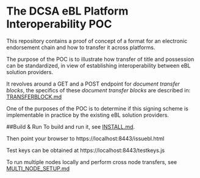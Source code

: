 The DCSA eBL Platform Interoperability POC
==========================================

This repository contains a proof of concept of a format for an electronic endorsement chain and how to transfer it across platforms.

The purpose of the POC is to illustrate how transfer of title and possession can be standardized, in view of establishing interoperability between eBL solution providers.

It revolves around a GET and a POST endpoint for *document transfer blocks*, 
the specifics of these *document transfer blocks* are described in: [TRANSFERBLOCK.md](TRANSFERBLOCK.md)  


One of the purposes of the POC is to determine if this signing scheme is implementable in practice by the existing eBL solution providers.

##Build & Run
To build and run it, see [INSTALL.md](INSTALL.md).

Then point your browser to https://localhost:8443/issuebl.html

Test keys can be obtained at https://localhost:8443/testkeys.js

To run multiple nodes locally and perform cross node transfers, see [MULTI_NODE_SETUP.md](MULTI_NODE_SETUP.md)